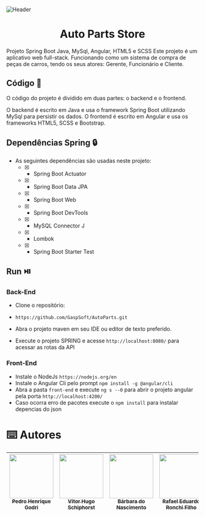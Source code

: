 ![Header](https://github.com/GaspSoft/AutoParts/assets/86849487/003506f3-ec93-48d4-8a8e-65e2409dc299)


<h1 align="center">Auto Parts Store</h1>
Projeto Spring Boot Java, MySql, Angular, HTML5 e SCSS
Este projeto é um aplicativo web full-stack. Funcionando como um sistema de compra de peças de carros, tendo os seus atores: Gerente, Funcionário e Cliente.

## Código 📖
O código do projeto é dividido em duas partes: o backend e o frontend.

O backend é escrito em Java e usa o framework Spring Boot utilizando MySql para persistir os dados. O frontend é escrito em Angular e usa os frameworks HTML5, SCSS e Bootstrap.

## Dependências Spring 🔒
- As seguintes dependências são usadas neste projeto:
  - [X] - Spring Boot Actuator
  - [X] - Spring Boot Data JPA
  - [X] - Spring Boot Web
  - [X] - Spring Boot DevTools
  - [X] - MySQL Connector J
  - [X] - Lombok
  - [X] - Spring Boot Starter Test

## Run ⏯️

### Back-End
- Clone o repositório:
- ``` https://github.com/GaspSoft/AutoParts.git ```

- Abra o projeto maven em seu IDE ou editor de texto preferido.
- Execute o projeto SPRING e acesse ``` http://localhost:8080/ ``` para acessar as rotas da API

### Front-End
- Instale o NodeJs ``` https://nodejs.org/en ```
- Instale o Angular Cli pelo prompt ``` npm install -g @angular/cli ```
- Abra a pasta ``` front-end ``` e execute ``` ng s --0 ``` para abrir o projeto angular pela porta ``` http://localhost:4200/ ```
- Caso ocorra erro de pacotes execute o ``` npm install ``` para instalar depencias do json

# ⌨️ Autores
| [<img src="https://avatars.githubusercontent.com/u/86849487?v=4" width=115><br><sub>Pedro Henrique Godri</sub>](https://github.com/pedrogodri) | [<img src="https://avatars.githubusercontent.com/u/111302374?v=4" width=115><br><sub>Vitor Hugo Schiphorst</sub>](https://github.com/VitorSchiphorst) |  [<img src="https://avatars.githubusercontent.com/u/114950761?v=4" width=115><br><sub>Bárbara do Nascimento</sub>](https://github.com/BahNasc) | [<img src="https://avatars.githubusercontent.com/u/95860101?v=4" width=115><br><sub>Rafael Eduardo Ronchi Filho</sub>](https://github.com/RafaelRonchi) | [<img src="https://avatars.githubusercontent.com/u/84849511?v=4" width=115><br><sub>Nicolas Ricardo Maba</sub>](https://github.com/NicolasRicardoMaba) |
| :---: | :---: | :---: | :---: | :---:
